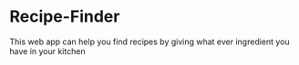 # Recipe-Finder
This web app can help you find recipes by giving what ever ingredient you have in your kitchen 
